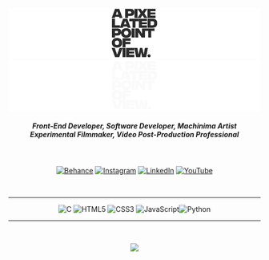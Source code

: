 <br>

![APPOV Logo LightMode](./img/appovlightnew.png#gh-light-mode-only)
![APPOV Logo DarkMode](./img/appovdarknew.png#gh-dark-mode-only)


<h5 align="center">
Front-End Developer, Software Developer, Machinima Artist <br>
Experimental Filmmaker, Video Post-Production Professional
</h5>

<br>

<div align="center">

[![Behance](https://img.shields.io/badge/Behance-2b2b2b?style=flat-square&logo=behance&logoColor=white)](https://behance.net/APPOV) [![Instagram](https://img.shields.io/badge/Instagram-2b2b2b.svg?style=flat-square&logo=Instagram&logoColor=white)](https://instagram.com/appovfilm) [![LinkedIn](https://img.shields.io/badge/LinkedIn-2b2b2b.svg?style=flat-square&logo=linkedin&logoColor=white)](https://linkedin.com/in/apixelatedpointofview) [![YouTube](https://img.shields.io/badge/YouTube-2b2b2b.svg?style=flat-square&logo=YouTube&logoColor=white)](https://youtube.com/@apixelatedpointofview) 
</div>
<Br>

----

<div align="center">

![C](https://img.shields.io/badge/C-%2300599C.svg?style=flat-square&logo=c&logoColor=white) ![HTML5](https://img.shields.io/badge/HTML5-%23E34F26.svg?style=flat-square&logo=html5&logoColor=white) ![CSS3](https://img.shields.io/badge/CSS3-%231572B6.svg?style=flat-square&logo=CSS3&logoColor=white) ![JavaScript](https://img.shields.io/badge/JavaScript-2b2b2b.svg?style=flat-square&logo=javascript&logoColor=ffff00)![Python](https://img.shields.io/badge/Python-3670A0?style=flat-square&logo=python&logoColor=ffdd54)
</div>

----

<br>
<div align="center">

![](https://github-readme-stats.vercel.app/api/top-langs/?username=Jiyorude&theme=vue-dark&hide_border=false&include_all_commits=false&count_private=false&layout=compact)
</div>








